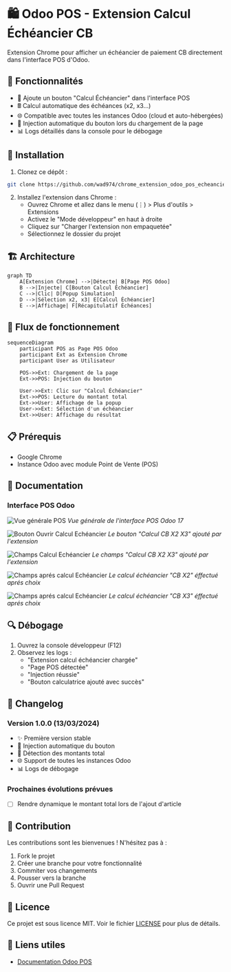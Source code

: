 # 🛍️ Odoo POS - Extension Calcul Échéancier CB

Extension Chrome pour afficher un échéancier de paiement CB directement dans l'interface POS d'Odoo.

## 🎯 Fonctionnalités

- 🔘 Ajoute un bouton "Calcul Échéancier" dans l'interface POS
- 🖩 Calcul automatique des échéances (x2, x3...)
- 🌐 Compatible avec toutes les instances Odoo (cloud et auto-hébergées)
- 🔄 Injection automatique du bouton lors du chargement de la page
- 📊 Logs détaillés dans la console pour le débogage

## 🔧 Installation

1. Clonez ce dépôt :
```bash
git clone https://github.com/wad974/chrome_extension_odoo_pos_echeancier.git
```

2. Installez l'extension dans Chrome :
   - Ouvrez Chrome et allez dans le menu (⋮) > Plus d'outils > Extensions
   - Activez le "Mode développeur" en haut à droite
   - Cliquez sur "Charger l'extension non empaquetée"
   - Sélectionnez le dossier du projet


## 🏗️ Architecture

```mermaid
graph TD
    A[Extension Chrome] -->|Détecte| B[Page POS Odoo]
    B -->|Injecte| C[Bouton Calcul Échéancier]
    C -->|Clic| D[Popup Simulation]
    D -->|Sélection x2, x3| E[Calcul Échéancier]
    E -->|Affichage| F[Récapitulatif Échéances]
```

## 🔄 Flux de fonctionnement

```mermaid
sequenceDiagram
    participant POS as Page POS Odoo
    participant Ext as Extension Chrome
    participant User as Utilisateur
    
    POS->>Ext: Chargement de la page
    Ext->>POS: Injection du bouton
    
    User->>Ext: Clic sur "Calcul Échéancier"
    Ext->>POS: Lecture du montant total
    Ext->>User: Affichage de la popup
    User->>Ext: Sélection d'un échéancier
    Ext->>User: Affichage du résultat
```

## 📋 Prérequis

- Google Chrome
- Instance Odoo avec module Point de Vente (POS)

## 📖 Documentation

### Interface POS Odoo

![Vue générale POS](static/pos01.png)
*Vue générale de l'interface POS Odoo 17*

![Bouton Ouvrir Calcul Echéancier](static/pos02.png)
*Le bouton "Calcul CB X2 X3" ajouté par l'extension*

![Champs Calcul Echéancier](static/pos03.png)
*Le champs "Calcul CB X2 X3" ajouté par l'extension*

![Champs aprés calcul Echéancier](static/pos04.png)
*Le calcul échéancier "CB X2" éffectué aprés choix*

![Champs aprés calcul Echéancier](static/pos05.png)
*Le calcul échéancier "CB X3" éffectué aprés choix*

## 🔍 Débogage

1. Ouvrez la console développeur (F12)
2. Observez les logs :
   - "Extension calcul échéancier chargée"
   - "Page POS détectée"
   - "Injection réussie"
   - "Bouton calculatrice ajouté avec succès"

## 📝 Changelog

### Version 1.0.0 (13/03/2024)
- ✨ Première version stable
- 🎯 Injection automatique du bouton
- 🔄 Détection des montants total
- 🌐 Support de toutes les instances Odoo
- 📊 Logs de débogage

### Prochaines évolutions prévues
- [ ] Rendre dynamique le montant total lors de l'ajout d'article

## 🤝 Contribution

Les contributions sont les bienvenues ! N'hésitez pas à :
1. Fork le projet
2. Créer une branche pour votre fonctionnalité
3. Commiter vos changements
4. Pousser vers la branche
5. Ouvrir une Pull Request

## 📄 Licence

Ce projet est sous licence MIT. Voir le fichier [LICENSE](LICENSE) pour plus de détails.

## 🔗 Liens utiles

- [Documentation Odoo POS](https://www.odoo.com/documentation/17.0/applications/sales/point_of_sale.html)
